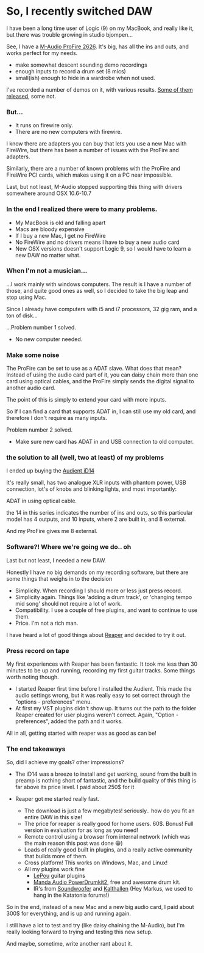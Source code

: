 # So, I recently switched DAW

I have been a long time user of Logic (9) on my MacBook, and really like it, but there was trouble growing in studio bjompen...

See, I have a [M-Audio ProFire 2626](https://m-audio.com/products/view/profire-2626). It's big, has all the ins and outs, and works perfect for my needs.

- make somewhat descent sounding demo recordings
- enough inputs to record a drum set (8 mics)
- small(ish) enough to hide in a wardrobe when not used.

I've recorded a number of demos on it, with various results. [Some of them released](http://www.tautriadelta.com), some not.

### But...

- It runs on firewire only.
- There are no new computers with firewire.

I know there are adapters you can buy that lets you use a new Mac with FireWire, but there has been a number of issues with the ProFire and adapters.

Similarly, there are a number of known problems with the ProFire and FireWire PCI cards, which makes using it on a PC near impossible.

Last, but not least, M-Audio stopped supporting this thing with drivers somewhere around OSX 10.6-10.7

### In the end I realized there were to many problems.

- My MacBook is old and falling apart
- Macs are bloody expensive
- If I buy a new Mac, I get no FireWire
- No FireWire and no drivers means I have to buy a new audio card
- New OSX versions doesn't support Logic 9, so I would have to learn a new DAW no matter what.

### When I'm not a musician...

...I work mainly with windows computers. The result is I have a number of those, and quite good ones as well, so I decided to take the big leap and stop using Mac.

Since I already have computers with i5 and i7 processors, 32 gig ram, and a ton of disk...

...Problem number 1 solved.

- No new computer needed.

### Make some noise

The ProFire can be set to use as a ADAT slave. What does that mean? Instead of using the audio card part of it, you can daisy chain more than one card using optical cables, and the ProFire simply sends the digital signal to another audio card.

The point of this is simply to extend your card with more inputs.

So If I can find a card that supports ADAT in, I can still use my old card, and therefore I don't require as many inputs.

Problem number 2 solved.

- Make sure new card has ADAT in and USB connection to old computer.

### the solution to all (well, two at least) of my problems

I ended up buying the [Audient iD14](https://audient.com/products/audio-interfaces/id14/overview/)

It's really small, has two analogue XLR inputs with phantom power, USB connection, lot's of knobs and blinking lights, and most importantly:

ADAT in using optical cable.

the 14 in this series indicates the number of ins and outs, so this particular model has 4 outputs, and 10 inputs, where 2 are built in, and 8 external.

And my ProFire gives me 8 external.

### Software?! Where we're going we do.. oh

Last but not least, I needed a new DAW.

Honestly I have no big demands on my recording software, but there are some things that weighs in to the decision

- Simplicity. When recording I should more or less just press record.
- Simplicity again. Things like 'adding a drum track', or 'changing tempo mid song' should not require a lot of work.
- Compatibility. I use a couple of free plugins, and want to continue to use them.
- Price. I'm not a rich man.

I have heard a lot of good things about [Reaper](https://www.reaper.fm/) and decided to try it out.

### Press record on tape

My first experiences with Reaper has been fantastic. It took me less than 30 minutes to be up and running, recording my first guitar tracks. Some things worth noting though.

- I started Reaper first time before I installed the Audient. This made the audio settings wrong, but it was really easy to set correct through the "options - preferences" menu.
- At first my VST plugins didn't show up. It turns out the path to the folder Reaper created for user plugins weren't correct. Again, "Option - preferences", added the path and it works.

All in all, getting started with reaper was as good as can be!

### The end takeaways

So, did I achieve my goals? other impressions?

- The iD14 was a breeze to install and get working, sound from the built in preamp is nothing short of fantastic, and the build quality of this thing is far above its price level. I paid about 250$ for it

- Reaper got me started really fast. 
  - The download is just a few megabytes! seriously.. how do you fit an entire DAW in this size!
  - The price for reaper is really good for home users. 60$. Bonus! Full version in evaluation for as long as you need! 
  - Remote control using a browser from internal network (which was the main reason this post was done 😁)
  - Loads of really good built in plugins, and a really active community that builds more of them.
  - Cross platform! This works on Windows, Mac, and Linux!
  - All my plugins work fine
    - [LePou](https://vst4free.com/dev/258/) guitar plugins
    - [Manda Audio PowerDrumkit2](https://www.powerdrumkit.com/), free and awesome drum kit.
    - IR's from [Soundwoofer](https://soundwoofer.com/Library/Index) and [Kalthallen](https://shop.kalthallen.de/?page_id=423) (Hey Markus, we used to hang in the Katatonia forums!)

So in the end, instead of a new Mac and a new big audio card, I paid about 300$ for everything, and is up and running again.

I still have a lot to test and try (like daisy chaining the M-Audio), but I'm really looking forward to trying and testing this new setup.

And maybe, sometime, write another rant about it.
